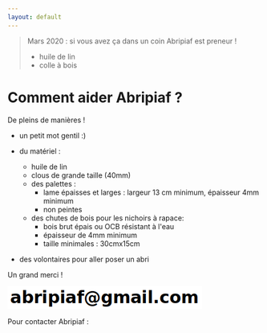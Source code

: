 ```yaml
---
layout: default
---
```


> Mars 2020 : si vous avez ça dans un coin Abripiaf est preneur !
> - huile de lin 
> - colle à bois

# Comment aider Abripiaf ?
De pleins de manières  !

- un petit mot gentil :)

- du matériel :

   - huile de lin
   - clous de grande taille (40mm)
   - des palettes : 
      - lame épaisses et larges :  largeur 13 cm minimum, épaisseur 4mm minimum
      - non peintes
   - des chutes de bois pour les nichoirs à rapace:
      - bois brut épais ou OCB résistant à l'eau
      - épaisseur de 4mm minimum 
      - taille minimales : 30cmx15cm
      
- des volontaires pour aller poser un abri
 
Un grand merci !

![email](./img/email.png)


Pour contacter Abripiaf : 
